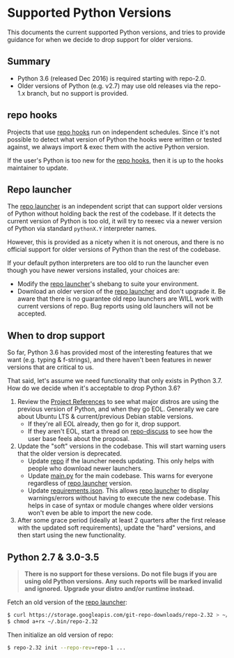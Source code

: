 # Supported Python Versions

This documents the current supported Python versions, and tries to provide
guidance for when we decide to drop support for older versions.

## Summary

*   Python 3.6 (released Dec 2016) is required starting with repo-2.0.
*   Older versions of Python (e.g. v2.7) may use old releases via the repo-1.x
    branch, but no support is provided.

## repo hooks

Projects that use [repo hooks] run on independent schedules.
Since it's not possible to detect what version of Python the hooks were written
or tested against, we always import & exec them with the active Python version.

If the user's Python is too new for the [repo hooks], then it is up to the hooks
maintainer to update.

## Repo launcher

The [repo launcher] is an independent script that can support older versions of
Python without holding back the rest of the codebase.
If it detects the current version of Python is too old, it will try to reexec
via a newer version of Python via standard `pythonX.Y` interpreter names.

However, this is provided as a nicety when it is not onerous, and there is no
official support for older versions of Python than the rest of the codebase.

If your default python interpreters are too old to run the launcher even though
you have newer versions installed, your choices are:

*   Modify the [repo launcher]'s shebang to suite your environment.
*   Download an older version of the [repo launcher] and don't upgrade it.
    Be aware that there is no guarantee old repo launchers are WILL work with
    current versions of repo.  Bug reports using old launchers will not be
    accepted.

## When to drop support

So far, Python 3.6 has provided most of the interesting features that we want
(e.g. typing & f-strings), and there haven't been features in newer versions
that are critical to us.

That said, let's assume we need functionality that only exists in Python 3.7.
How do we decide when it's acceptable to drop Python 3.6?

1.  Review the [Project References](./release-process.md#project-references) to
    see what major distros are using the previous version of Python, and when
    they go EOL.  Generally we care about Ubuntu LTS & current/previous Debian
    stable versions.
    *   If they're all EOL already, then go for it, drop support.
    *   If they aren't EOL, start a thread on [repo-discuss] to see how the user
        base feels about the proposal.
1.  Update the "soft" versions in the codebase.  This will start warning users
    that the older version is deprecated.
    *   Update [repo](/repo) if the launcher needs updating.
        This only helps with people who download newer launchers.
    *   Update [main.py](/main.py) for the main codebase.
        This warns for everyone regardless of [repo launcher] version.
    *   Update [requirements.json](/requirements.json).
        This allows [repo launcher] to display warnings/errors without having
        to execute the new codebase.  This helps in case of syntax or module
        changes where older versions won't even be able to import the new code.
1.  After some grace period (ideally at least 2 quarters after the first release
    with the updated soft requirements), update the "hard" versions, and then
    start using the new functionality.

## Python 2.7 & 3.0-3.5

> **There is no support for these versions.**
> **Do not file bugs if you are using old Python versions.**
> **Any such reports will be marked invalid and ignored.**
> **Upgrade your distro and/or runtime instead.**

Fetch an old version of the [repo launcher]:

```sh
$ curl https://storage.googleapis.com/git-repo-downloads/repo-2.32 > ~/.bin/repo-2.32
$ chmod a+rx ~/.bin/repo-2.32
```

Then initialize an old version of repo:

```sh
$ repo-2.32 init --repo-rev=repo-1 ...
```


[repo-discuss]: https://groups.google.com/forum/#!forum/repo-discuss
[repo hooks]: ./repo-hooks.md
[repo launcher]: ../repo
